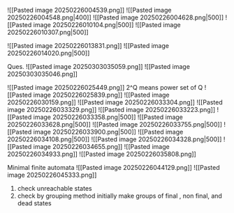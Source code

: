 ![[Pasted image 20250226004539.png]]
![[Pasted image 20250226004548.png|400]]
![[Pasted image 20250226004628.png|500]]
![[Pasted image 20250226010104.png|500]]
![[Pasted image 20250226010307.png|500]]

![[Pasted image 20250226013831.png]]
![[Pasted image 20250226014020.png|500]]

Ques.
![[Pasted image 20250303035059.png]]
![[Pasted image 20250303035046.png]]

![[Pasted image 20250226025449.png]]
2^Q means power set of Q
![[Pasted image 20250226025839.png]]
![[Pasted image 20250226030159.png]]
![[Pasted image 20250226033304.png]]
![[Pasted image 20250226033329.png]]
![[Pasted image 20250226033223.png]]
![[Pasted image 20250226033358.png|500]]
![[Pasted image 20250226033628.png|500]]
![[Pasted image 20250226033755.png|500]]
![[Pasted image 20250226033900.png|500]]
![[Pasted image 20250226034108.png|500]]
![[Pasted image 20250226034328.png|500]]
![[Pasted image 20250226034655.png]]
![[Pasted image 20250226034933.png]]
![[Pasted image 20250226035808.png]]

Minimal finite automata
![[Pasted image 20250226044129.png]]
![[Pasted image 20250226045333.png]]
1. check unreachable states
2. check by grouping method
initially make groups of final , non final, and dead states
